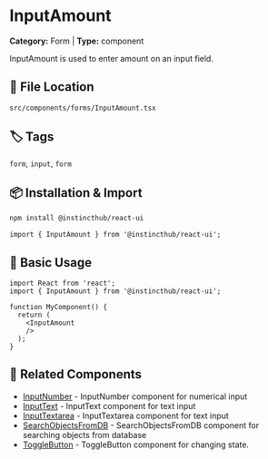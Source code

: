 # InputAmount

**Category:** Form | **Type:** component

InputAmount is used to enter amount on an input field.

## 📁 File Location

`src/components/forms/InputAmount.tsx`

## 🏷️ Tags

`form`, `input`, `form`

## 📦 Installation & Import

```bash
npm install @instincthub/react-ui
```

```tsx
import { InputAmount } from '@instincthub/react-ui';
```

## 🚀 Basic Usage

```tsx
import React from 'react';
import { InputAmount } from '@instincthub/react-ui';

function MyComponent() {
  return (
    <InputAmount
    />
  );
}
```

## 🔗 Related Components

- [InputNumber](./InputNumber.md) - InputNumber component for numerical input
- [InputText](./InputText.md) - InputText component for text input
- [InputTextarea](./InputTextarea.md) - InputTextarea component for text input
- [SearchObjectsFromDB](./SearchObjectsFromDB.md) - SearchObjectsFromDB component for searching objects from database
- [ToggleButton](./ToggleButton.md) - ToggleButton component for changing state.

